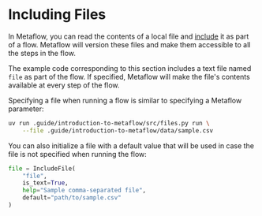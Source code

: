# Including Files

In Metaflow, you can read the contents of a local file and [include](https://docs.metaflow.org/scaling/data#data-in-local-files) it as part of a flow. Metaflow will version these files and make them accessible to all the steps in the flow.

The example code corresponding to this section includes a text file named `file` as part of the flow. If specified, Metaflow will make the file's contents available at every step of the flow.

Specifying a file when running a flow is similar to specifying a Metaflow parameter:

```bash
uv run .guide/introduction-to-metaflow/src/files.py run \
    --file .guide/introduction-to-metaflow/data/sample.csv
```

You can also initialize a file with a default value that will be used in case the file is not specified when running the flow:

```python
file = IncludeFile(
    "file",
    is_text=True,
    help="Sample comma-separated file",
    default="path/to/sample.csv"
)
```